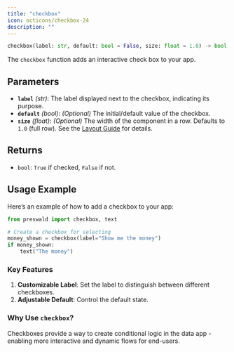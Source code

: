 ```yaml
---
title: "checkbox"
icon: octicons/checkbox-24
description: ""
---
```


```python
checkbox(label: str, default: bool = False, size: float = 1.0) -> bool
```

The `checkbox` function adds an interactive check box to your app.

## Parameters

- **`label`** _(str)_: The label displayed next to the checkbox, indicating its purpose.
- **`default`** _(bool)_: _(Optional)_ The initial/default value of the checkbox.
- **`size`** _(float)_: _(Optional)_ The width of the component in a row. Defaults to `1.0` (full row). See the [Layout Guide](/layout/guide) for details.

## Returns

- `bool`: `True` if checked, `False` if not.

## Usage Example

Here’s an example of how to add a checkbox to your app:

```python
from preswald import checkbox, text

# Create a checkbox for selecting 
money_shown = checkbox(label="Show me the money")
if money_shown:
    text("The money")
```

### Key Features

1. **Customizable Label**: Set the label to distinguish between different checkboxes.
2. **Adjustable Default**: Control the default state.

### Why Use `checkbox`?

Checkboxes provide a way to create conditional logic in the data app - enabling more interactive and dynamic flows for end-users.

